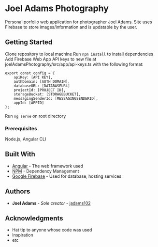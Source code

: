# Joel Adams Photography
Personal porfolio web application for photographer Joel Adams. Site uses Firebase to store images/information and is updatable by the user.

## Getting Started

Clone repository to local machine
Run `npm install` to install dependencies
Add Firebase Web App API keys to new file at joelAdamsPhotography/src/app/api-keys.ts with the following format:
```
export const config = {
    apiKey: [API KEY],
    authDomain: [AUTH DOMAIN],
    databaseURL: [DATABASEURL]
    projectId: [PROJECT ID],
    storageBucket: [STORAGEBUCKET],
    messagingSenderId: [MESSAGINGSENDERID],
    appId: [APPID]
};
```
Run `ng serve` on root directory

### Prerequisites

Node.js, Angular CLI

## Built With

* [Angular](https://angular.io/) - The web framework used
* [NPM](https://www.npmjs.com/) - Dependency Management
* [Google Firebase](https://firebase.google.com/) - Used for database, hosting services

## Authors

* **Joel Adams** - *Sole creator* - [jadams102](https://github.com/jadams102)

## Acknowledgments

* Hat tip to anyone whose code was used
* Inspiration
* etc